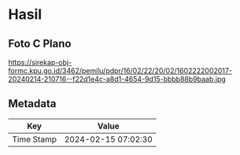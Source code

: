 # Hasil

## Foto C Plano

https://sirekap-obj-formc.kpu.go.id/3462/pemilu/pdpr/16/02/22/20/02/1602222002017-20240214-210716--f22d1e4c-a8d1-4654-9d15-bbbb88b9baab.jpg


## Metadata

| Key        | Value               |
| ---------- | ------------------- |
| Time Stamp | 2024-02-15 07:02:30 |




